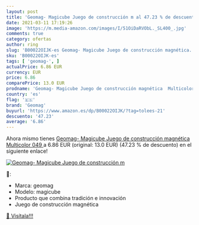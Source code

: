 ```yaml
---
layout: post
title: 'Geomag- Magicube Juego de construcción m al 47.23 % de descuento'
date: 2021-03-11 17:19:26
image: 'https://m.media-amazon.com/images/I/51OiDaRVObL._SL400_.jpg'
comments: true
category: ofertas
author: ring
slug: 'B00022OIJK-es Geomag- Magicube Juego de construcción magnética...'
sku: 'B00022OIJK-es'
tags: [ 'geomag-', ]
actualPrice: 6.86 EUR
currency: EUR
price: 6.86
comparePrice: 13.0 EUR
prodname: 'Geomag- Magicube Juego de construcción magnética  Multicolor  049 '
country: 'es'
flag: '🇪🇸'
brand: 'Geomag'
buyurl: 'https://www.amazon.es/dp/B00022OIJK/?tag=tolees-21'
descuento: '47.23'
average: '6.86'
---
```


Ahora mismo tienes [Geomag- Magicube Juego de construcción magnética  Multicolor  049 ](https://www.amazon.es/dp/B00022OIJK/?tag=tolees-21) a 6.86 EUR (original: 13.0 EUR) (47.23 %  de descuento) en el siguiente enlace!

[![Geomag- Magicube Juego de construcción m](https://m.media-amazon.com/images/I/51OiDaRVObL._SL400_.jpg)](https://www.amazon.es/dp/B00022OIJK/?tag=tolees-21)

🔎:

- Marca: geomag
- Modelo: magicube
- Producto que combina tradición e innovación
- Juego de construcción magnética

[🛒 Visítala!!!](https://www.amazon.es/dp/B00022OIJK/?tag=tolees-21)
